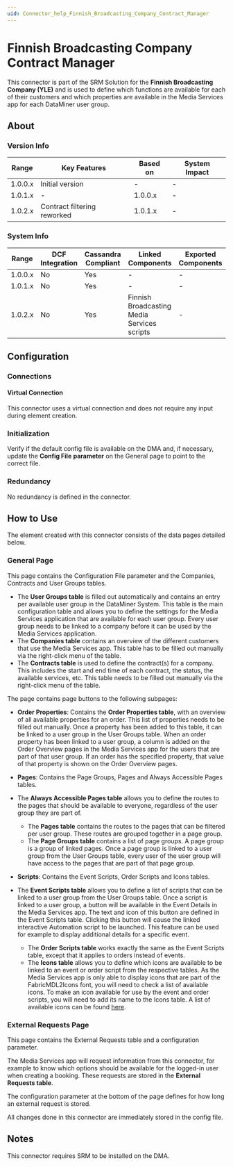 ```yaml
---
uid: Connector_help_Finnish_Broadcasting_Company_Contract_Manager
---
```


# Finnish Broadcasting Company Contract Manager

This connector is part of the SRM Solution for the **Finnish Broadcasting Company (YLE)** and is used to define which functions are available for each of their customers and which properties are available in the Media Services app for each DataMiner user group.

## About

### Version Info

| Range     | Key Features                | Based on     | System Impact     |
|-----------|-----------------------------|--------------|-------------------|
| 1.0.0.x   | Initial version             | -            | -                 |
| 1.0.1.x   | -                           | 1.0.0.x      | -                 |
| 1.0.2.x   | Contract filtering reworked | 1.0.1.x      | -                 |

### System Info

| Range     | DCF Integration     | Cassandra Compliant     | Linked Components                           | Exported Components     |
|-----------|---------------------|-------------------------|---------------------------------------------|-------------------------|
| 1.0.0.x   | No                  | Yes                     | -                                           | -                       |
| 1.0.1.x   | No                  | Yes                     | -                                           | -                       |
| 1.0.2.x   | No                  | Yes                     | Finnish Broadcasting Media Services scripts | -                       |

## Configuration

### Connections

#### Virtual Connection

This connector uses a virtual connection and does not require any input during element creation.

### Initialization

Verify if the default config file is available on the DMA and, if necessary, update the **Config File** **parameter** on the General page to point to the correct file.

### Redundancy

No redundancy is defined in the connector.

## How to Use

The element created with this connector consists of the data pages detailed below.

### General Page

This page contains the Configuration File parameter and the Companies, Contracts and User Groups tables.

- The **User Groups table** is filled out automatically and contains an entry per available user group in the DataMiner System. This table is the main configuration table and allows you to define the settings for the Media Services application that are available for each user group. Every user group needs to be linked to a company before it can be used by the Media Services application.
- The **Companies table** contains an overview of the different customers that use the Media Services app. This table has to be filled out manually via the right-click menu of the table.
- The **Contracts table** is used to define the contract(s) for a company. This includes the start and end time of each contract, the status, the available services, etc. This table needs to be filled out manually via the right-click menu of the table.

The page contains page buttons to the following subpages:

- **Order Properties**: Contains the **Order Properties table**, with an overview of all available properties for an order. This list of properties needs to be filled out manually. Once a property has been added to this table, it can be linked to a user group in the User Groups table. When an order property has been linked to a user group, a column is added on the Order Overview pages in the Media Services app for the users that are part of that user group. If an order has the specified property, that value of that property is shown on the Order Overview pages.

- **Pages**: Contains the Page Groups, Pages and Always Accessible Pages tables.

- The **Always Accessible Pages table** allows you to define the routes to the pages that should be available to everyone, regardless of the user group they are part of.
  - The **Pages table** contains the routes to the pages that can be filtered per user group. These routes are grouped together in a page group.
  - The **Page Groups table** contains a list of page groups. A page group is a group of linked pages. Once a page group is linked to a user group from the User Groups table, every user of the user group will have access to the pages that are part of that page group.

- **Scripts**: Contains the Event Scripts, Order Scripts and Icons tables.

- The **Event Scripts table** allows you to define a list of scripts that can be linked to a user group from the User Groups table. Once a script is linked to a user group, a button will be available in the Event Details in the Media Services app. The text and icon of this button are defined in the Event Scripts table. Clicking this button will cause the linked interactive Automation script to be launched. This feature can be used for example to display additional details for a specific event.
  - The **Order Scripts table** works exactly the same as the Event Scripts table, except that it applies to orders instead of events.
  - The **Icons table** allows you to define which icons are available to be linked to an event or order script from the respective tables. As the Media Services app is only able to display icons that are part of the FabricMDL2Icons font, you will need to check a list of available icons. To make an icon available for use by the event and order scripts, you will need to add its name to the Icons table. A list of available icons can be found [here](https://uifabricicons.azurewebsites.net/).

### External Requests Page

This page contains the External Requests table and a configuration parameter.

The Media Services app will request information from this connector, for example to know which options should be available for the logged-in user when creating a booking. These requests are stored in the **External Requests table**.

The configuration parameter at the bottom of the page defines for how long an external request is stored.

All changes done in this connector are immediately stored in the config file.

## Notes

This connector requires SRM to be installed on the DMA.

